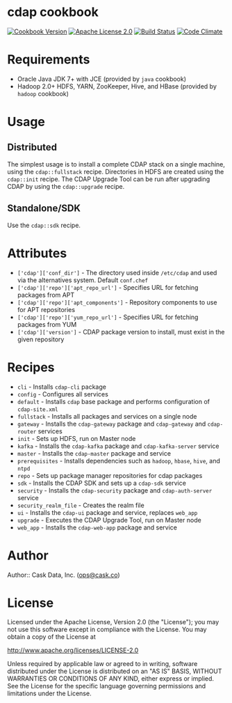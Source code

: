 # cdap cookbook

[![Cookbook Version](http://img.shields.io/cookbook/v/cdap.svg)](https://supermarket.chef.io/cookbooks/cdap)
[![Apache License 2.0](http://img.shields.io/badge/license-apache%202.0-green.svg)](http://opensource.org/licenses/Apache-2.0)
[![Build Status](http://img.shields.io/travis/caskdata/cdap_cookbook.svg)](http://travis-ci.org/caskdata/cdap_cookbook)
[![Code Climate](https://codeclimate.com/github/caskdata/cdap_cookbook/badges/gpa.svg)](https://codeclimate.com/github/caskdata/cdap_cookbook)

# Requirements

* Oracle Java JDK 7+ with JCE (provided by `java` cookbook)
* Hadoop 2.0+ HDFS, YARN, ZooKeeper, Hive, and HBase (provided by `hadoop` cookbook)

# Usage

## Distributed

The simplest usage is to install a complete CDAP stack on a single machine, using the `cdap::fullstack` recipe. Directories
in HDFS are created using the `cdap::init` recipe. The CDAP Upgrade Tool can be run after upgrading CDAP by using the
`cdap::upgrade` recipe.

## Standalone/SDK

Use the `cdap::sdk` recipe.

# Attributes

* `['cdap']['conf_dir']` - The directory used inside `/etc/cdap` and used via the alternatives system. Default `conf.chef`
* `['cdap']['repo']['apt_repo_url']` - Specifies URL for fetching packages from APT
* `['cdap']['repo']['apt_components']` - Repository components to use for APT repositories
* `['cdap']['repo']['yum_repo_url']` - Specifies URL for fetching packages from YUM
* `['cdap']['version']` - CDAP package version to install, must exist in the given repository

# Recipes

* `cli` - Installs `cdap-cli` package
* `config` - Configures all services
* `default` - Installs `cdap` base package and performs configuration of `cdap-site.xml`
* `fullstack` - Installs all packages and services on a single node
* `gateway` - Installs the `cdap-gateway` package and `cdap-gateway` and `cdap-router` services
* `init` - Sets up HDFS, run on Master node
* `kafka` - Installs the `cdap-kafka` package and `cdap-kafka-server` service
* `master` - Installs the `cdap-master` package and service
* `prerequisites` - Installs dependencies such as `hadoop`, `hbase`, `hive`, and `ntpd`
* `repo` - Sets up package manager repositories for cdap packages
* `sdk` - Installs the CDAP SDK and sets up a `cdap-sdk` service
* `security` - Installs the `cdap-security` package and `cdap-auth-server` service
* `security_realm_file` - Creates the realm file 
* `ui` - Installs the `cdap-ui` package and service, replaces `web_app`
* `upgrade` - Executes the CDAP Upgrade Tool, run on Master node
* `web_app` - Installs the `cdap-web-app` package and service

# Author

Author:: Cask Data, Inc. (<ops@cask.co>)

# License

Licensed under the Apache License, Version 2.0 (the "License");
you may not use this software except in compliance with the License.
You may obtain a copy of the License at

http://www.apache.org/licenses/LICENSE-2.0

Unless required by applicable law or agreed to in writing, software
distributed under the License is distributed on an "AS IS" BASIS,
WITHOUT WARRANTIES OR CONDITIONS OF ANY KIND, either express or implied.
See the License for the specific language governing permissions and
limitations under the License.
